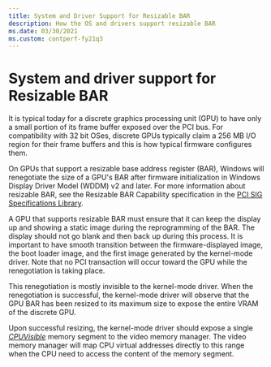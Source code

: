 ```yaml
---
title: System and Driver Support for Resizable BAR
description: How the OS and drivers support resizable BAR
ms.date: 03/30/2021
ms.custom: contperf-fy21q3
---
```


# System and driver support for Resizable BAR

It is typical today for a discrete graphics processing unit (GPU) to have only a small portion of its frame buffer exposed over the PCI bus. For compatibility with 32 bit OSes, discrete GPUs typically claim a 256 MB I/O region for their frame buffers and this is how typical firmware configures them.

On GPUs that support a resizable base address register (BAR), Windows will renegotiate the size of a GPU's BAR after firmware initialization in Windows Display Driver Model (WDDM) v2 and later. For more information about resizable BAR, see the Resizable BAR Capability specification in the [PCI SIG Specifications Library](https://go.microsoft.com/fwlink/p/?LinkId=690603).

A GPU that supports resizable BAR must ensure that it can keep the display up and showing a static image during the reprogramming of the BAR. The display should not go blank and then back up during this process. It is important to have smooth transition between the firmware-displayed image, the boot loader image, and the first image generated by the kernel-mode driver. Note that no PCI transaction will occur toward the GPU while the renegotiation is taking place.

This renegotiation is mostly invisible to the kernel-mode driver. When the renegotiation is successful, the kernel-mode driver will observe that the GPU BAR has been resized to its maximum size to expose the entire VRAM of the discrete GPU.

Upon successful resizing, the kernel-mode driver should expose a single [*CPUVisible*](/windows-hardware/drivers/ddi/d3dkmddi/ns-d3dkmddi-_dxgk_segmentflags) memory segment to the video memory manager. The video memory manager will map CPU virtual addresses directly to this range when the CPU need to access the content of the memory segment.
